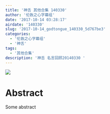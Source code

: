```yaml
---
title: '神舌 其他合集 140330'
author: '伦敦之心字幕组'
date: '2017-10-14 03:28:17'
airdate: '140330'
slug: '2017-10-14_godtongue_140330_5d767be3'
categories: 
  - '伦敦之心字幕组'
  - '神舌'
tags: 
  - '其他合集'
description: '神舌 名言回顾20140330 '
---
```


![](https://i.imgur.com/fNoGUCg.jpg)
# Abstract
Some abstract

